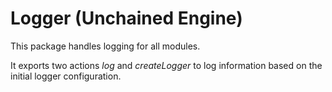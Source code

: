 # Logger (Unchained Engine)

This package handles logging for all modules.

It exports two actions _log_ and _createLogger_ to log information based on the initial logger configuration.

